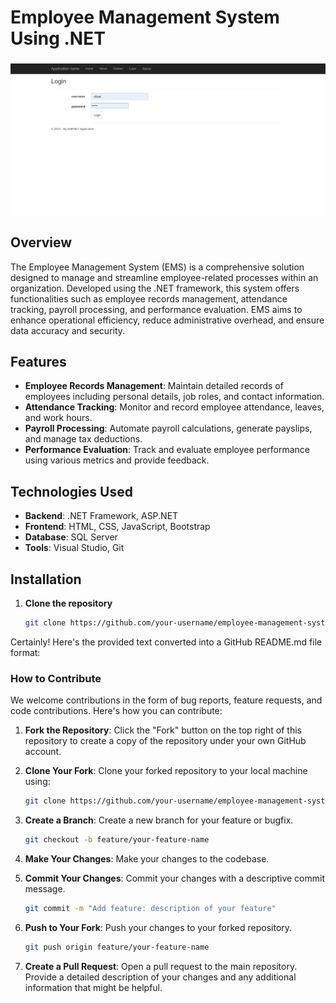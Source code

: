 # Employee Management System Using .NET

###
![Employee Management System Using .NET](https://github.com/afzaaljavaid47/Employee-Management-System-Using-.NET/blob/master/Banner.PNG)

###
## Overview
The Employee Management System (EMS) is a comprehensive solution designed to manage and streamline employee-related processes within an organization. Developed using the .NET framework, this system offers functionalities such as employee records management, attendance tracking, payroll processing, and performance evaluation. EMS aims to enhance operational efficiency, reduce administrative overhead, and ensure data accuracy and security.

## Features
- **Employee Records Management**: Maintain detailed records of employees including personal details, job roles, and contact information.
- **Attendance Tracking**: Monitor and record employee attendance, leaves, and work hours.
- **Payroll Processing**: Automate payroll calculations, generate payslips, and manage tax deductions.
- **Performance Evaluation**: Track and evaluate employee performance using various metrics and provide feedback.

## Technologies Used
- **Backend**: .NET Framework, ASP.NET
- **Frontend**: HTML, CSS, JavaScript, Bootstrap
- **Database**: SQL Server
- **Tools**: Visual Studio, Git

## Installation
1. **Clone the repository**
   ```sh
   git clone https://github.com/your-username/employee-management-system.git
Certainly! Here's the provided text converted into a GitHub README.md file format:

### How to Contribute

We welcome contributions in the form of bug reports, feature requests, and code contributions. Here's how you can contribute:

1. **Fork the Repository**: Click the "Fork" button on the top right of this repository to create a copy of the repository under your own GitHub account.

2. **Clone Your Fork**: Clone your forked repository to your local machine using:
   ```sh
   git clone https://github.com/your-username/employee-management-system.git
   ```

3. **Create a Branch**: Create a new branch for your feature or bugfix.
   ```sh
   git checkout -b feature/your-feature-name
   ```

4. **Make Your Changes**: Make your changes to the codebase.

5. **Commit Your Changes**: Commit your changes with a descriptive commit message.
   ```sh
   git commit -m "Add feature: description of your feature"
   ```

6. **Push to Your Fork**: Push your changes to your forked repository.
   ```sh
   git push origin feature/your-feature-name
   ```

7. **Create a Pull Request**: Open a pull request to the main repository. Provide a detailed description of your changes and any additional information that might be helpful.
